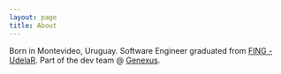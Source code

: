 ```yaml
---
layout: page
title: About
---
```


Born in Montevideo, Uruguay.
Software Engineer graduated from [FING - UdelaR](http://www.universidad.edu.uy).
Part of the dev team @ [Genexus](http://www.genexus.com).
